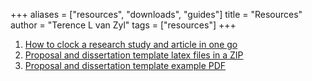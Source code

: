 +++
aliases = ["resources", "downloads", "guides"]
title = "Resources"
author = "Terence L van Zyl"
tags = ["resources"]
+++

1. [How to clock a research study and article in one go](How-to-clock-a-research-study-and-article-in-one-go.pdf)
2. [Proposal and dissertation template latex files in a ZIP](Proposal_Thesis_2.1.zip)
3. [Proposal and dissertation template example PDF](main.pdf)